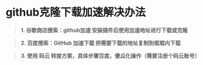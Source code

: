 # github克隆下载加速解决办法

> **1. 谷歌商店搜索：github加速 安装插件后使用加速地址进行下载或克隆**

> **2. 百度搜索：GitHub 加速下载 把需要下载的地址复制到框框内下载**

> **3. 使用 码云 转接方案，具体步骤百度，傻瓜化操作（需要注册个码云账号）**

